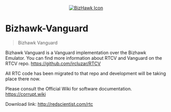<p align="center">
    <a href="https://corrupt.wiki/"><img src="Real-Time Corruptor/BizHawk_RTC/BizHawk.Client.EmuHawk/images/logo.ico" alt="BizHawk Icon" /></a>
</p>

# Bizhawk-Vanguard
> Bizhawk Vanguard

Bizhawk Vanguard is a Vanguard implementation over the Bizhawk Emulator. You can find more information about RTCV and Vanguard on the RTCV repo.  https://github.com/ircluzar/RTCV

All RTC code has been migrated to that repo and development will be taking place there now.




Please consult the Official Wiki for software documentation. https://corrupt.wiki

Download link: http://redscientist.com/rtc
